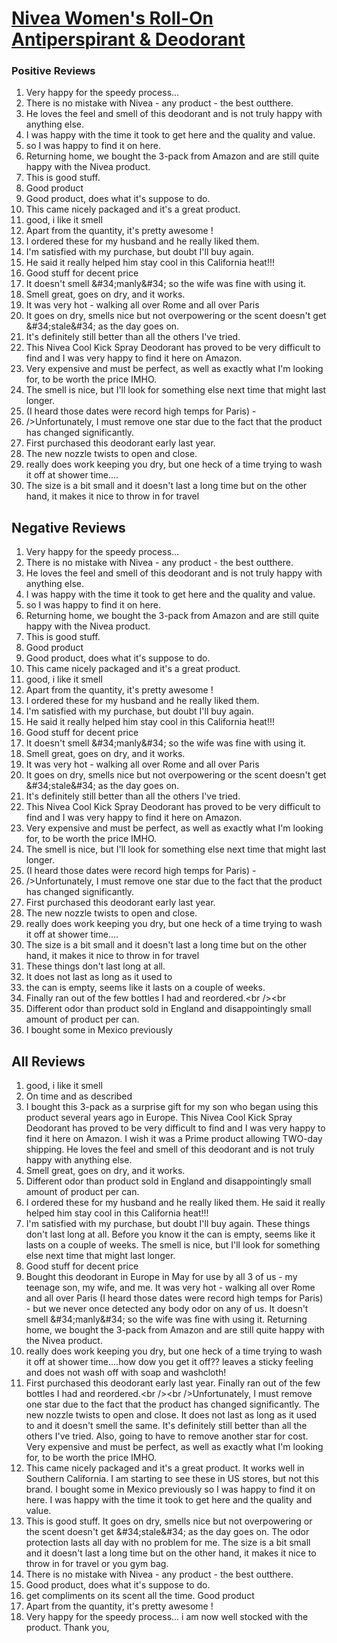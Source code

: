 # [Nivea Women&#x27;s Roll-On Antiperspirant &amp; Deodorant](https://products.checkmycream.com/products/Nivea-Women&#x27;s-Roll-On-Antiperspirant-and-Deodorant.html)

### Positive Reviews

<ol>
      <li>Very happy for the speedy process...</li>
      <li>There is no mistake with Nivea - any product - the best outthere.</li>
      <li>He loves the feel and smell of this deodorant and is not truly happy with anything else.</li>
      <li>I was happy with the time it took to get here and the quality and value.</li>
      <li>so I was happy to find it on here.</li>
      <li>Returning home, we bought the 3-pack from Amazon and are still quite happy with the Nivea product.</li>
      <li>This is good stuff.  </li>
      <li>Good product</li>
      <li>Good product, does what it&#x27;s suppose to do.</li>
      <li>This came nicely packaged and it&#x27;s a great product.</li>
      <li>good, i like it smell</li>
      <li>Apart from the quantity, it&#x27;s pretty awesome !</li>
      <li>I ordered these for my husband and he really liked them.</li>
      <li>I&#x27;m satisfied with my purchase, but doubt I&#x27;ll buy again.  </li>
      <li>He said it really helped him stay cool in this California heat!!!</li>
      <li>Good stuff for decent price</li>
      <li>It doesn&#x27;t smell &amp;#34;manly&amp;#34; so the wife was fine with using it.</li>
      <li>Smell great, goes on dry, and it works.</li>
      <li>It was very hot - walking all over Rome and all over Paris</li>
      <li>It goes on dry, smells nice but not overpowering or the scent doesn&#x27;t get &amp;#34;stale&amp;#34; as the day goes on.  </li>
      <li>It&#x27;s definitely still better than all the others I&#x27;ve tried.</li>
      <li>This Nivea Cool Kick Spray Deodorant has proved to be very difficult to find and I was very happy to find it here on Amazon.  </li>
      <li>Very expensive and must be perfect, as well as exactly what I&#x27;m looking for, to be worth the price IMHO.</li>
      <li>The smell is nice, but I&#x27;ll look for something else next time that might last longer.</li>
      <li>(I heard those dates were record high temps for Paris) -</li>
      <li>/&gt;Unfortunately, I must remove one star due to the fact that the product has changed significantly.</li>
      <li>First purchased this deodorant early last year.</li>
      <li>The new nozzle twists to open and close.</li>
      <li>really does work keeping you dry, but one heck of a time trying to wash it off at shower time....</li>
      <li>The size is a bit small and it doesn&#x27;t last a long time but on the other hand, it makes it nice to throw in for travel</li>
</ol>


<h2>Negative Reviews</h2>
<ol>
<li> Very happy for the speedy process...</li>
<li> There is no mistake with Nivea - any product - the best outthere.</li>
<li> He loves the feel and smell of this deodorant and is not truly happy with anything else.</li>
<li> I was happy with the time it took to get here and the quality and value.</li>
<li> so I was happy to find it on here.</li>
<li> Returning home, we bought the 3-pack from Amazon and are still quite happy with the Nivea product.</li>
<li> This is good stuff.  </li>
<li> Good product</li>
<li> Good product, does what it&#x27;s suppose to do.</li>
<li> This came nicely packaged and it&#x27;s a great product.</li>
<li> good, i like it smell</li>
<li> Apart from the quantity, it&#x27;s pretty awesome !</li>
<li> I ordered these for my husband and he really liked them.</li>
<li> I&#x27;m satisfied with my purchase, but doubt I&#x27;ll buy again.  </li>
<li> He said it really helped him stay cool in this California heat!!!</li>
<li> Good stuff for decent price</li>
<li> It doesn&#x27;t smell &amp;#34;manly&amp;#34; so the wife was fine with using it.</li>
<li> Smell great, goes on dry, and it works.</li>
<li> It was very hot - walking all over Rome and all over Paris</li>
<li> It goes on dry, smells nice but not overpowering or the scent doesn&#x27;t get &amp;#34;stale&amp;#34; as the day goes on.  </li>
<li> It&#x27;s definitely still better than all the others I&#x27;ve tried.</li>
<li> This Nivea Cool Kick Spray Deodorant has proved to be very difficult to find and I was very happy to find it here on Amazon.  </li>
<li> Very expensive and must be perfect, as well as exactly what I&#x27;m looking for, to be worth the price IMHO.</li>
<li> The smell is nice, but I&#x27;ll look for something else next time that might last longer.</li>
<li> (I heard those dates were record high temps for Paris) -</li>
<li> /&gt;Unfortunately, I must remove one star due to the fact that the product has changed significantly.</li>
<li> First purchased this deodorant early last year.</li>
<li> The new nozzle twists to open and close.</li>
<li> really does work keeping you dry, but one heck of a time trying to wash it off at shower time....</li>
<li> The size is a bit small and it doesn&#x27;t last a long time but on the other hand, it makes it nice to throw in for travel</li>
<li> These things don&#x27;t last long at all.  </li>
<li> It does not last as long as it used to</li>
<li> the can is empty, seems like it lasts on  a couple of weeks.  </li>
<li> Finally ran out of the few bottles I had and reordered.&lt;br /&gt;&lt;br</li>
<li> Different odor than product sold in England and disappointingly small amount of product per can.</li>
<li> I bought some in Mexico previously</li>
</ol>

<h2>All Reviews</h2>

<ol>
    <li> good, i like it smell</li>
    <li> On time and as described</li>
    <li> I bought this 3-pack as a surprise gift for my son who began using this product several years ago in Europe.  This Nivea Cool Kick Spray Deodorant has proved to be very difficult to find and I was very happy to find it here on Amazon.  I wish it was a Prime product allowing TWO-day shipping.  He loves the feel and smell of this deodorant and is not truly happy with anything else.</li>
    <li> Smell great, goes on dry, and it works.</li>
    <li> Different odor than product sold in England and disappointingly small amount of product per can.</li>
    <li> I ordered these for my husband and he really liked them. He said it really helped him stay cool in this California heat!!!</li>
    <li> I&#x27;m satisfied with my purchase, but doubt I&#x27;ll buy again.  These things don&#x27;t last long at all.  Before you know it the can is empty, seems like it lasts on  a couple of weeks.  The smell is nice, but I&#x27;ll look for something else next time that might last longer.</li>
    <li> Good stuff for decent price</li>
    <li> Bought this deodorant in Europe in May for use by all 3 of us - my teenage son, my wife, and me. It was very hot - walking all over Rome and all over Paris (I heard those dates were record high temps for Paris) - but we never once detected any body odor on any of us. It doesn&#x27;t smell &amp;#34;manly&amp;#34; so the wife was fine with using it. Returning home, we bought the 3-pack from Amazon and are still quite happy with the Nivea product.</li>
    <li> really does work keeping you dry, but one heck of a time trying to wash it off at shower time....how dow you get it off?? leaves a sticky feeling and does not wash off with soap and washcloth!</li>
    <li> First purchased this deodorant early last year. Finally ran out of the few bottles I had and reordered.&lt;br /&gt;&lt;br /&gt;Unfortunately, I must remove one star due to the fact that the product has changed significantly. The new nozzle twists to open and close. It does not last as long as it used to and it doesn&#x27;t smell the same. It&#x27;s definitely still better than all the others I&#x27;ve tried. Also, going to have to remove another star for cost. Very expensive and must be perfect, as well as exactly what I&#x27;m looking for, to be worth the price IMHO.</li>
    <li> This came nicely packaged and it&#x27;s a great product. It works well in Southern California. I am starting to see these in US stores, but not this brand. I bought some in Mexico previously so I was happy to find it on here. I was happy with the time it took to get here and the quality and value.</li>
    <li> This is good stuff.  It goes on dry, smells nice but not overpowering or the scent doesn&#x27;t get &amp;#34;stale&amp;#34; as the day goes on.  The odor protection lasts all day with no problem for me.  The size is a bit small and it doesn&#x27;t last a long time but on the other hand, it makes it nice to throw in for travel or you gym bag.</li>
    <li> There is no mistake with Nivea - any product - the best outthere.</li>
    <li> Good product, does what it&#x27;s suppose to do.</li>
    <li> get compliments on its scent all the time. Good product</li>
    <li> Apart from the quantity, it&#x27;s pretty awesome !</li>
    <li> Very happy for the speedy process... i am now well stocked with the product. Thank you,</li>
</ol>




